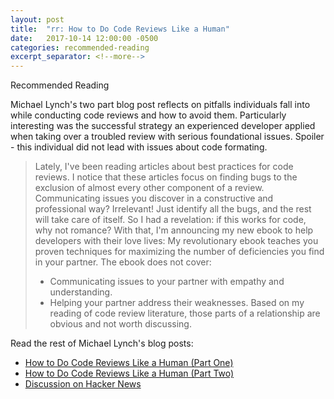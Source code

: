 ```yaml
---
layout: post
title:  "rr: How to Do Code Reviews Like a Human"
date:   2017-10-14 12:00:00 -0500
categories: recommended-reading
excerpt_separator: <!--more-->
---
```


Recommended Reading

Michael Lynch's two part blog post reflects on pitfalls individuals fall into while conducting code reviews and how to avoid them. Particularly interesting was the successful strategy an experienced developer applied when taking over a troubled review with serious foundational issues. Spoiler - this individual did not lead with issues about code formating.

<!--more-->

> Lately, I've been reading articles about best practices for code reviews. I notice that these articles focus on finding bugs to the exclusion of almost every other component of a review. Communicating issues you discover in a constructive and professional way? Irrelevant! Just identify all the bugs, and the rest will take care of itself.
> So I had a revelation: if this works for code, why not romance? With that, I'm announcing my new ebook to help developers with their love lives:
> My revolutionary ebook teaches you proven techniques for maximizing the number of deficiencies you find in your partner. The ebook does not cover:
> * Communicating issues to your partner with empathy and understanding.
> * Helping your partner address their weaknesses.
> Based on my reading of code review literature, those parts of a relationship are obvious and not worth discussing.

Read the rest of Michael Lynch's blog posts:
* [How to Do Code Reviews Like a Human (Part One)](https://mtlynch.io/human-code-reviews-1/)
* [How to Do Code Reviews Like a Human (Part Two)](https://mtlynch.io/human-code-reviews-2/)
* [Discussion on Hacker News](https://news.ycombinator.com/item?id=15475902)